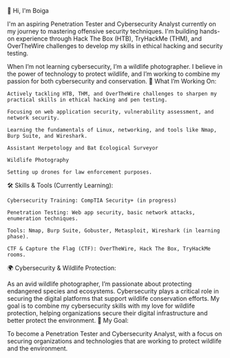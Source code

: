 👋 Hi, I'm Boiga

I'm an aspiring Penetration Tester and Cybersecurity Analyst currently on my journey to mastering offensive security techniques. I'm building hands-on experience through Hack The Box (HTB), TryHackMe (THM), and OverTheWire challenges to develop my skills in ethical hacking and security testing.

When I’m not learning cybersecurity, I’m a wildlife photographer. I believe in the power of technology to protect wildlife, and I’m working to combine my passion for both cybersecurity and conservation.
🧠 What I’m Working On:

    Actively tackling HTB, THM, and OverTheWire challenges to sharpen my practical skills in ethical hacking and pen testing.

    Focusing on web application security, vulnerability assessment, and network security.

    Learning the fundamentals of Linux, networking, and tools like Nmap, Burp Suite, and Wireshark.

    Assistant Herpetology and Bat Ecological Surveyor

    Wildlife Photography

    Setting up drones for law enforcement purposes.

🛠️ Skills & Tools (Currently Learning):

    Cybersecurity Training: CompTIA Security+ (in progress)

    Penetration Testing: Web app security, basic network attacks, enumeration techniques.

    Tools: Nmap, Burp Suite, Gobuster, Metasploit, Wireshark (in learning phase).

    CTF & Capture the Flag (CTF): OverTheWire, Hack The Box, TryHackMe rooms.

🌍 Cybersecurity & Wildlife Protection:

As an avid wildlife photographer, I’m passionate about protecting endangered species and ecosystems. Cybersecurity plays a critical role in securing the digital platforms that support wildlife conservation efforts. My goal is to combine my cybersecurity skills with my love for wildlife protection, helping organizations secure their digital infrastructure and better protect the environment.
🎯 My Goal:

To become a Penetration Tester and Cybersecurity Analyst, with a focus on securing organizations and technologies that are working to protect wildlife and the environment.
